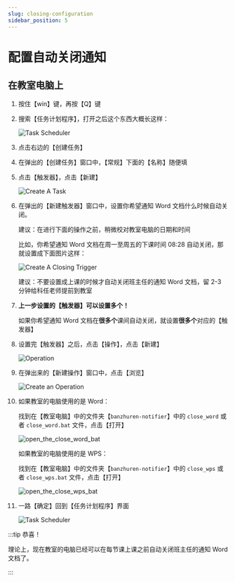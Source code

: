 ```yaml
---
slug: closing-configuration
sidebar_position: 5
---
```


# 配置自动关闭通知

## 在教室电脑上

1. 按住【win】键，再按【Q】键
2. 搜索【任务计划程序】，打开之后这个东西大概长这样：

    ![Task Scheduler](/img/task_scheduler.png)

3. 点击右边的【创建任务】
4. 在弹出的【创建任务】窗口中，【常规】下面的【名称】随便填
5. 点击【触发器】，点击【新建】

    ![Create A Task](/img/create_a_task.png)

6. 在弹出的【新建触发器】窗口中，设置你希望通知 Word 文档什么时候自动关闭。

    建议：在进行下面的操作之前，稍微校对教室电脑的日期和时间

    比如，你希望通知 Word 文档在周一至周五的下课时间 08:28 自动关闭，那就设置成下面图片这样：

    ![Create A Closing Trigger](/img/create_a_closing_trigger.png)

    建议：不要设置成上课的时候才自动关闭班主任的通知 Word 文档，留 2-3 分钟给科任老师提前到教室
7. **上一步设置的【触发器】可以设置多个！**

    如果你希望通知 Word 文档在**很多个**课间自动关闭，就设置**很多个**对应的【触发器】

8. 设置完【触发器】之后，点击【操作】，点击【新建】

    ![Operation](/img/operation.png)

9. 在弹出来的【新建操作】窗口中，点击【浏览】

    ![Create an Operation](/img/create_an_operation.png)

10. 如果教室的电脑使用的是 Word：

    找到在【教室电脑】中的文件夹【`banzhuren-notifier`】中的 `close_word` 或者 `close_word.bat` 文件，点击【打开】

    ![open_the_close_word_bat](/img/open_the_close_word_bat.png)

    如果教室的电脑使用的是 WPS：

    找到在【教室电脑】中的文件夹【`banzhuren-notifier`】中的 `close_wps` 或者 `close_wps.bat` 文件，点击【打开】

    ![open_the_close_wps_bat](/img/open_the_close_wps_bat.png)

11. 一路【确定】回到【任务计划程序】界面

    ![Task Scheduler](/img/task_scheduler.png)

:::tip 恭喜！

理论上，现在教室的电脑已经可以在每节课上课之前自动关闭班主任的通知 Word 文档了。

:::
